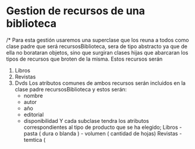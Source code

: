 # Gestion de recursos de una biblioteca

/* 
Para esta gestión usaremos una superclase que los reuna a todos como clase padre
que será recursosBiblioteca, sera de tipo abstracto ya que de ella no borataran
objetos, sino que surgiran clases hijas que abarcaran los tipos de recursos que
broten de la misma. Estos recursos serán
1. Libros
2. Revistas
3. Dvds
Los atributos comunes de ambos recursos serán incluidos en la clase padre 
recursosBiblioteca y estos serán:
	- nombre
	- autor
	- año
	- editorial
	- disponibilidad
Y cada subclase tendra los atributos correspondientes al tipo de producto que se ha
elegido;
		Libros
			- pasta ( dura o blanda )
			- volumen ( cantidad de hojas)
		Revistas 
			- temtica ( 
			
